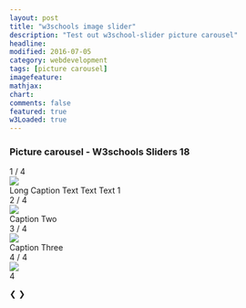 ```yaml
---
layout: post
title: "w3schools image slider"
description: "Test out w3school-slider picture carousel"
headline: 
modified: 2016-07-05
category: webdevelopment
tags: [picture carousel]
imagefeature: 
mathjax: 
chart: 
comments: false
featured: true
w3Loaded: true
---
```

<style>
body{
/*background-image: url('{{ site.url }}/images/orient1.png'); 
background-repeat:repeat;  
*/

}
</style>
  
### Picture  carousel -  W3schools Sliders  18
<div class="slideshow-container">
  <div class="mySlides">
    <div class="numbertext">1 / 4</div>
    <img class="imgg" src="{{ site.url }}/images/fc1.jpg" >
    <div class="captext">Long Caption Text Text Text 1</div>
  </div>

  <div class="mySlides">
    <div class="numbertext">2 / 4</div>
    <img class="imgg" src="{{ site.url }}/images/kitchen_adventurer_lemon.jpg" >
    <div class="captext">Caption Two</div>
  </div>

  <div class="mySlides">
    <div class="numbertext">3 / 4</div>
    <img class="imgg"  src="{{ site.url }}/images/kitchen_adventurer_donut.jpg" >
    <div class="captext">Caption Three</div>
  </div>

   <div class="mySlides">
    <div class="numbertext">4 / 4</div>
    <img class="imgg" src="{{ site.url }}/images/tree1.jpg" >
    <div class="captext">4</div>
  </div>
  
  <a class="prev" >&#10094;</a>
  <a class="next" >&#10095;</a>
</div>
<br>

<div style="text-align:center">
  <span class="dot" ></span> 
  <span class="dot" ></span> 
  <span class="dot" ></span> 
  <span class="dot" ></span>   
</div>

   
